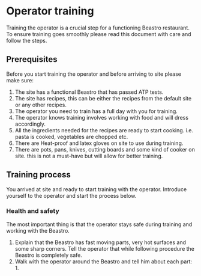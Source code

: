 # Operator training #

Training the operator is a crucial step for a functioning Beastro restaurant. To ensure training goes smoothly please read this document with care and follow the steps.

## Prerequisites ##

Before you start training the operator and before arriving to site please make sure:

1. The site has a functional Beastro that has passed ATP tests.
2. The site has recipes, this can be either the recipes from the default site or any other recipes.
3. The operator you need to train has a full day with you for training.
4. The operator knows training involves working with food and will dress accordingly.
5. All the ingredients needed for the recipes are ready to start cooking. i.e. pasta is cooked, vegetables are chopped etc.
6. There are Heat-proof and latex gloves on site to use during training.
7. There are pots, pans, knives, cutting boards and some kind of cooker on site. this is not a must-have but will allow for better training.
   
## Training process ## 

You arrived at site and ready to start training with the operator. Introduce yourself to the operator and start the process below.

### Health and safety ###

The most important thing is that the operator stays safe during training and working with the Beastro.

1. Explain that the Beastro has fast moving parts, very hot surfaces and some sharp corners. Tell the operator that while following procedure the Beastro is completely safe.
2. Walk with the operator around the Beastro and tell him about each part:
   1. 
